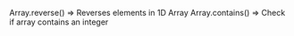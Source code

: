 Array.reverse() => Reverses elements in 1D Array
Array.contains() => Check if array contains an integer